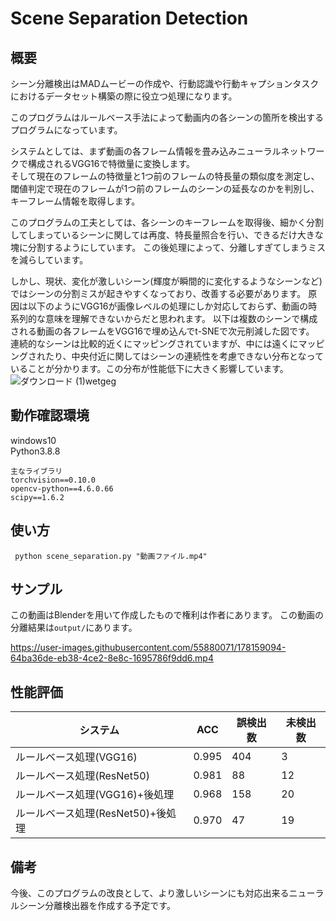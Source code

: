 # Scene Separation Detection
## 概要


シーン分離検出はMADムービーの作成や、行動認識や行動キャプションタスクにおけるデータセット構築の際に役立つ処理になります。

このプログラムはルールベース手法によって動画内の各シーンの箇所を検出するプログラムになっています。

システムとしては、まず動画の各フレーム情報を畳み込みニューラルネットワークで構成されるVGG16で特徴量に変換します。\
そして現在のフレームの特徴量と1つ前のフレームの特長量の類似度を測定し、閾値判定で現在のフレームが1つ前のフレームのシーンの延長なのかを判別し、キーフレーム情報を取得します。

このプログラムの工夫としては、各シーンのキーフレームを取得後、細かく分割してしまっているシーンに関しては再度、特長量照合を行い、できるだけ大きな塊に分割するようにしています。
この後処理によって、分離しすぎてしまうミスを減らしています。

しかし、現状、変化が激しいシーン(輝度が瞬間的に変化するようなシーンなど)ではシーンの分割ミスが起きやすくなっており、改善する必要があります。
原因は以下のようにVGG16が画像レベルの処理にしか対応しておらず、動画の時系列的な意味を理解できないからだと思われます。
以下は複数のシーンで構成される動画の各フレームをVGG16で埋め込んでt-SNEで次元削減した図です。
連続的なシーンは比較的近くにマッピングされていますが、中には遠くにマッピングされたり、中央付近に関してはシーンの連続性を考慮できない分布となっていることが分かります。この分布が性能低下に大きく影響しています。
![ダウンロード (1)wetgeg](https://user-images.githubusercontent.com/55880071/185231788-4549ef4b-0800-4c8d-8222-dc94b8926b03.png)

## 動作確認環境
windows10\
Python3.8.8
```
主なライブラリ
torchvision==0.10.0
opencv-python==4.6.0.66
scipy==1.6.2
```
## 使い方
``` python scene_separation.py "動画ファイル.mp4"```

## サンプル
この動画はBlenderを用いて作成したもので権利は作者にあります。
この動画の分離結果は`output/`にあります。

https://user-images.githubusercontent.com/55880071/178159094-64ba36de-eb38-4ce2-8e8c-1695786f9dd6.mp4

## 性能評価
|  システム  |  ACC  | 誤検出数 | 未検出数|
| ---- | ---- | ---- | ---- |
| ルールベース処理(VGG16)  | 0.995 | 404 | 3 |
| ルールベース処理(ResNet50)  | 0.981 | 88 | 12 |
| ルールベース処理(VGG16)+後処理| 0.968 | 158 | 20 |
| ルールベース処理(ResNet50)+後処理| 0.970 | 47 | 19 |


## 備考
今後、このプログラムの改良として、より激しいシーンにも対応出来るニューラルシーン分離検出器を作成する予定です。



